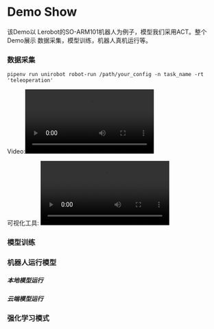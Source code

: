 # Demo Show

该Demo以 Lerobot的SO-ARM101机器人为例子，模型我们采用ACT。整个Demo展示 数据采集，模型训练，机器人真机运行等。

### 数据采集

```
pipenv run unirobot robot-run /path/your_config -n task_name -rt 'teleoperation'
```
Video:<video src="../asset/video/collect_data.mp4"></video>

可视化工具: <video src="../asset/video/vis_data.mp4"></video>

### 模型训练

### 机器人运行模型

##### 本地模型运行

##### 云端模型运行

### 强化学习模式
